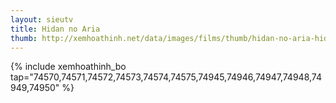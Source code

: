 ```yaml
---
layout: sieutv
title: Hidan no Aria
thumb: http://xemhoathinh.net/data/images/films/thumb/hidan-no-aria-hidan-no-aria-2012.jpg
---
```

{% include xemhoathinh_bo tap="74570,74571,74572,74573,74574,74575,74945,74946,74947,74948,74949,74950" %} 
